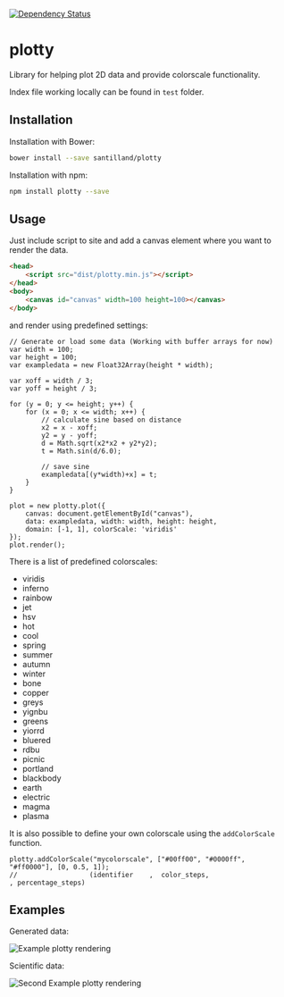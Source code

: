 [![Dependency Status](https://gemnasium.com/santilland/plotty.svg)](https://gemnasium.com/santilland/plotty)

plotty
======

Library for helping plot 2D data and provide colorscale functionality.

Index file working locally can be found in `test` folder.

Installation
------------

Installation with Bower:
```bash
bower install --save santilland/plotty
```

Installation with npm:
```bash
npm install plotty --save
```

Usage
-----

Just include script to site and add a canvas element where you want to render the data.
```html
<head>
	<script src="dist/plotty.min.js"></script>
</head>
<body>
	<canvas id="canvas" width=100 height=100></canvas>
</body>
```

and render using predefined settings:
```
// Generate or load some data (Working with buffer arrays for now)
var width = 100;
var height = 100;
var exampledata = new Float32Array(height * width);

var xoff = width / 3;
var yoff = height / 3;

for (y = 0; y <= height; y++) {
	for (x = 0; x <= width; x++) {
		// calculate sine based on distance
		x2 = x - xoff;
		y2 = y - yoff;
		d = Math.sqrt(x2*x2 + y2*y2);
		t = Math.sin(d/6.0);

		// save sine
		exampledata[(y*width)+x] = t;
	}
}

plot = new plotty.plot({
	canvas: document.getElementById("canvas"),
	data: exampledata, width: width, height: height,
	domain: [-1, 1], colorScale: 'viridis'
});
plot.render();
```

There is a list of predefined colorscales:
 * viridis
 * inferno
 * rainbow
 * jet
 * hsv
 * hot
 * cool
 * spring
 * summer
 * autumn
 * winter
 * bone
 * copper
 * greys
 * yignbu
 * greens
 * yiorrd
 * bluered
 * rdbu
 * picnic
 * portland
 * blackbody
 * earth
 * electric
 * magma
 * plasma

It is also possible to define your own colorscale using the `addColorScale` function.
```
plotty.addColorScale("mycolorscale", ["#00ff00", "#0000ff", "#ff0000"], [0, 0.5, 1]);
//                  (identifier    ,  color_steps,                    , percentage_steps) 
```

Examples
--------

Generated data:

![Example plotty rendering](https://cloud.githubusercontent.com/assets/4036819/10050683/dd814e46-621d-11e5-9b63-2d0d5b81e0bd.png)

Scientific data:

![Second Example plotty rendering](https://cloud.githubusercontent.com/assets/4036819/10069591/65034254-62ad-11e5-81e1-19a91ee46a5c.png)
